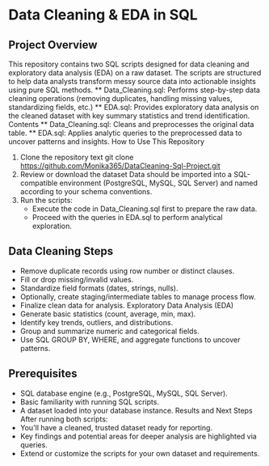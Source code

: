 # Data Cleaning & EDA in SQL
## Project Overview
This repository contains two SQL scripts designed for data cleaning and exploratory data analysis (EDA) on a raw dataset. The scripts are structured to help data analysts transform messy source data into actionable insights using pure SQL methods.
** Data_Cleaning.sql: Performs step-by-step data cleaning operations (removing duplicates, handling missing values, standardizing fields, etc.)
** EDA.sql: Provides exploratory data analysis on the cleaned dataset with key summary statistics and trend identification.
Contents
** Data_Cleaning.sql: Cleans and preprocesses the original data table.
** EDA.sql: Applies analytic queries to the preprocessed data to uncover patterns and insights.
How to Use This Repository
1. Clone the repository text git clone https://github.com/Monika365/DataCleaning-Sql-Project.git
2. Review or download the dataset Data should be imported into a SQL-compatible environment (PostgreSQL, MySQL, SQL Server) and named according to your schema conventions. 
3. Run the scripts:
    * Execute the code in Data_Cleaning.sql first to prepare the raw data.
    * Proceed with the queries in EDA.sql to perform analytical exploration.

## Data Cleaning Steps
* Remove duplicate records using row number or distinct clauses.
* Fill or drop missing/invalid values.
* Standardize field formats (dates, strings, nulls).
* Optionally, create staging/intermediate tables to manage process flow.
* Finalize clean data for analysis.
Exploratory Data Analysis (EDA)
* Generate basic statistics (count, average, min, max).
* Identify key trends, outliers, and distributions.
* Group and summarize numeric and categorical fields.
* Use SQL GROUP BY, WHERE, and aggregate functions to uncover patterns.
## Prerequisites
* SQL database engine (e.g., PostgreSQL, MySQL, SQL Server).
* Basic familiarity with running SQL scripts.
* A dataset loaded into your database instance.
Results and Next Steps
After running both scripts:
* You'll have a cleaned, trusted dataset ready for reporting.
* Key findings and potential areas for deeper analysis are highlighted via queries.
* Extend or customize the scripts for your own dataset and requirements.

